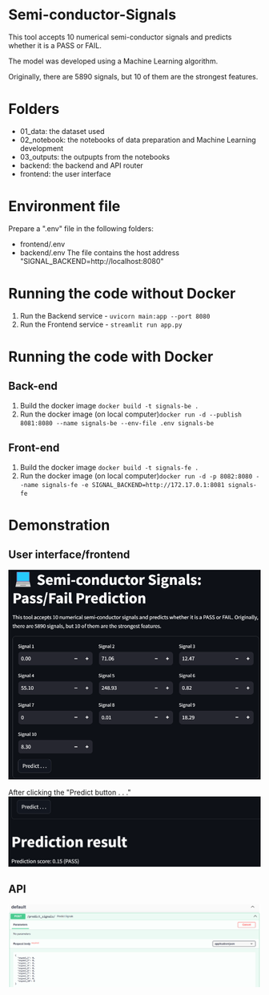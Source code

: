 # Semi-conductor-Signals
This tool accepts 10 numerical semi-conductor signals and predicts whether it is a PASS or FAIL.

The model was developed using a Machine Learning algorithm.

Originally, there are 5890 signals, but 10 of them are the strongest features.

# Folders
- 01_data: the dataset used
- 02_notebook: the notebooks of data preparation and Machine Learning development
- 03_outputs: the outpupts from the notebooks
- backend: the backend and API router
- frontend: the user interface

# Environment file
Prepare a ".env" file in the following folders:
- frontend/.env
- backend/.env
The file contains the host address "SIGNAL_BACKEND=http://localhost:8080"

# Running the code without Docker  
1. Run the Backend service - `uvicorn main:app --port 8080`
2. Run the Frontend service - `streamlit run app.py`

# Running the code with Docker
## Back-end
1. Build the docker image `docker build -t signals-be .`
2. Run the docker image (on local computer)`docker run -d --publish 8081:8080 --name signals-be --env-file .env signals-be`

## Front-end
1. Build the docker image `docker build -t signals-fe .`
2. Run the docker image (on local computer)`docker run -d -p 8082:8080 --name signals-fe -e SIGNAL_BACKEND=http://172.17.0.1:8081 signals-fe`

# Demonstration
## User interface/frontend
![alt text](image.png)

After clicking the "Predict button . . ."
![alt text](image-1.png)

## API
![alt text](image-2.png)
